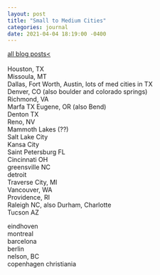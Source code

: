 ```yaml
---
layout: post
title: "Small to Medium Cities"
categories: journal
date: 2021-04-04 18:19:00 -0400
---
```

<a href="/blog-posts">all blog posts< </a>  
<br>
Houston, TX  
Missoula, MT  
Dallas, Fort Worth, Austin, lots of med cities in TX  
Denver, CO (also boulder and colorado springs)  
Richmond, VA  
Marfa TX
Eugene, OR (also Bend)  
Denton TX  
Reno, NV  
Mammoth Lakes (??)  
Salt Lake City  
Kansa City  
Saint Petersburg FL  
Cincinnati OH  
greensville NC  
detroit  
Traverse City, MI  
Vancouver, WA  
Providence, RI  
Raleigh NC, also Durham, Charlotte  
Tucson AZ  
  
  
eindhoven  
montreal  
barcelona  
berlin  
nelson, BC  
copenhagen christiania
